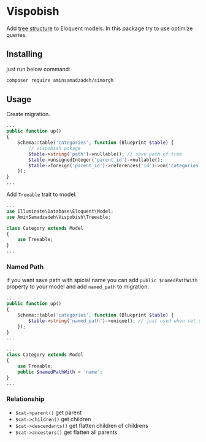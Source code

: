 # Vispobish
Add [tree structure](https://en.wikipedia.org/wiki/Tree_(data_structure)) to Eloquent models.
In this package try to use optimize queries.

## Installing
just run below command:
```sh
composer require aminsamadzadeh/simorgh
```

## Usage

Create migration.
```php
...
public function up()
{
	Schema::table('categories', function (Blueprint $table) {
		// vispobish pckage
		$table->string('path')->nullable(); // save path of tree
		$table->unsignedInteger('parent_id')->nullable();
		$table->foreign('parent_id')->references('id')->on('categories');
	});
}
...
```

Add `Treeable` trait to model.
```php
...
use Illuminate\Database\Eloquent\Model;
use AminSamadzadeh\Vispobish\Treeable;

class Category extends Model
{
    use Treeable;
}
...
```

### Named Path

if you want save path with spicial name you can add `public $namedPathWith` property to your model and add `named_path` to migration.

```php
...
public function up()
{
	Schema::table('categories', function (Blueprint $table) {
		$table->string('named_path')->unique(); // just used when set $pahtNamedWith
	});
}
...
```
```php
...
class Category extends Model
{
    use Treeable;
    public $namedPathWith = 'name';
}
...
```

### Relationship

- `$cat->parent()` get parent
- `$cat->children()` get children
- `$cat->descendants()` get flatten children of childrens
- `$cat->ancestors()` get flatten all parents
